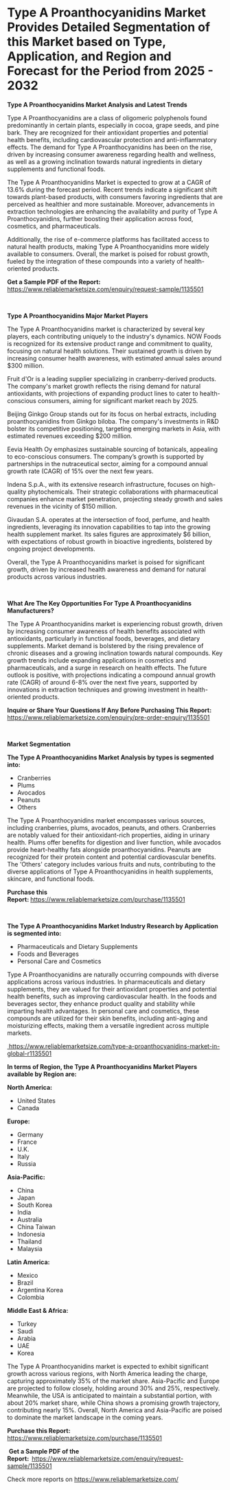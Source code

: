 <p><h1>Type A Proanthocyanidins Market Provides Detailed Segmentation of this Market based on Type, Application, and Region and Forecast for the Period from 2025 - 2032</h1></p><p><strong>Type A Proanthocyanidins Market Analysis and Latest Trends</strong></p>
<p><p>Type A Proanthocyanidins are a class of oligomeric polyphenols found predominantly in certain plants, especially in cocoa, grape seeds, and pine bark. They are recognized for their antioxidant properties and potential health benefits, including cardiovascular protection and anti-inflammatory effects. The demand for Type A Proanthocyanidins has been on the rise, driven by increasing consumer awareness regarding health and wellness, as well as a growing inclination towards natural ingredients in dietary supplements and functional foods.</p><p>The Type A Proanthocyanidins Market is expected to grow at a CAGR of 13.6% during the forecast period. Recent trends indicate a significant shift towards plant-based products, with consumers favoring ingredients that are perceived as healthier and more sustainable. Moreover, advancements in extraction technologies are enhancing the availability and purity of Type A Proanthocyanidins, further boosting their application across food, cosmetics, and pharmaceuticals.</p><p>Additionally, the rise of e-commerce platforms has facilitated access to natural health products, making Type A Proanthocyanidins more widely available to consumers. Overall, the market is poised for robust growth, fueled by the integration of these compounds into a variety of health-oriented products.</p></p>
<p><strong>Get a Sample PDF of the Report:&nbsp;</strong> <a href="https://www.reliablemarketsize.com/enquiry/request-sample/1135501?utm_campaign=2462&utm_medium=2&utm_source=Github&utm_content=ia&utm_term=01042025&utm_id=type-a-proanthocyanidins">https://www.reliablemarketsize.com/enquiry/request-sample/1135501</a></p>
<p>&nbsp;</p>
<p><strong>Type A Proanthocyanidins Major Market Players</strong></p>
<p><p>The Type A Proanthocyanidins market is characterized by several key players, each contributing uniquely to the industry's dynamics. NOW Foods is recognized for its extensive product range and commitment to quality, focusing on natural health solutions. Their sustained growth is driven by increasing consumer health awareness, with estimated annual sales around $300 million.</p><p>Fruit d'Or is a leading supplier specializing in cranberry-derived products. The company's market growth reflects the rising demand for natural antioxidants, with projections of expanding product lines to cater to health-conscious consumers, aiming for significant market reach by 2025.</p><p>Beijing Ginkgo Group stands out for its focus on herbal extracts, including proanthocyanidins from Ginkgo biloba. The company's investments in R&D bolster its competitive positioning, targeting emerging markets in Asia, with estimated revenues exceeding $200 million.</p><p>Eevia Health Oy emphasizes sustainable sourcing of botanicals, appealing to eco-conscious consumers. The company’s growth is supported by partnerships in the nutraceutical sector, aiming for a compound annual growth rate (CAGR) of 15% over the next few years.</p><p>Indena S.p.A., with its extensive research infrastructure, focuses on high-quality phytochemicals. Their strategic collaborations with pharmaceutical companies enhance market penetration, projecting steady growth and sales revenues in the vicinity of $150 million.</p><p>Givaudan S.A. operates at the intersection of food, perfume, and health ingredients, leveraging its innovation capabilities to tap into the growing health supplement market. Its sales figures are approximately $6 billion, with expectations of robust growth in bioactive ingredients, bolstered by ongoing project developments.</p><p>Overall, the Type A Proanthocyanidins market is poised for significant growth, driven by increased health awareness and demand for natural products across various industries.</p></p>
<p>&nbsp;</p>
<p><strong>What Are The Key Opportunities For Type A Proanthocyanidins Manufacturers?</strong></p>
<p><p>The Type A Proanthocyanidins market is experiencing robust growth, driven by increasing consumer awareness of health benefits associated with antioxidants, particularly in functional foods, beverages, and dietary supplements. Market demand is bolstered by the rising prevalence of chronic diseases and a growing inclination towards natural compounds. Key growth trends include expanding applications in cosmetics and pharmaceuticals, and a surge in research on health effects. The future outlook is positive, with projections indicating a compound annual growth rate (CAGR) of around 6-8% over the next five years, supported by innovations in extraction techniques and growing investment in health-oriented products.</p></p>
<p><strong>Inquire or Share Your Questions If Any Before Purchasing This Report:</strong> <a href="https://www.reliablemarketsize.com/enquiry/pre-order-enquiry/1135501?utm_campaign=2462&utm_medium=2&utm_source=Github&utm_content=ia&utm_term=01042025&utm_id=type-a-proanthocyanidins">https://www.reliablemarketsize.com/enquiry/pre-order-enquiry/1135501</a></p>
<p>&nbsp;</p>
<p><strong>Market Segmentation</strong></p>
<p><strong>The Type A Proanthocyanidins Market Analysis by types is segmented into:</strong></p>
<p><ul><li>Cranberries</li><li>Plums</li><li>Avocados</li><li>Peanuts</li><li>Others</li></ul></p>
<p><p>The Type A Proanthocyanidins market encompasses various sources, including cranberries, plums, avocados, peanuts, and others. Cranberries are notably valued for their antioxidant-rich properties, aiding in urinary health. Plums offer benefits for digestion and liver function, while avocados provide heart-healthy fats alongside proanthocyanidins. Peanuts are recognized for their protein content and potential cardiovascular benefits. The 'Others' category includes various fruits and nuts, contributing to the diverse applications of Type A Proanthocyanidins in health supplements, skincare, and functional foods.</p></p>
<p><strong>Purchase this Report:&nbsp;</strong><a href="https://www.reliablemarketsize.com/purchase/1135501?utm_campaign=2462&utm_medium=2&utm_source=Github&utm_content=ia&utm_term=01042025&utm_id=type-a-proanthocyanidins">https://www.reliablemarketsize.com/purchase/1135501</a></p>
<p>&nbsp;</p>
<p><strong>The Type A Proanthocyanidins Market Industry Research by Application is segmented into:</strong></p>
<p><ul><li>Pharmaceuticals and Dietary Supplements</li><li>Foods and Beverages</li><li>Personal Care and Cosmetics</li></ul></p>
<p><p>Type A Proanthocyanidins are naturally occurring compounds with diverse applications across various industries. In pharmaceuticals and dietary supplements, they are valued for their antioxidant properties and potential health benefits, such as improving cardiovascular health. In the foods and beverages sector, they enhance product quality and stability while imparting health advantages. In personal care and cosmetics, these compounds are utilized for their skin benefits, including anti-aging and moisturizing effects, making them a versatile ingredient across multiple markets.</p></p>
<p><a href="https://www.reliablemarketsize.com/type-a-proanthocyanidins-market-in-global-r1135501?utm_campaign=2462&utm_medium=2&utm_source=Github&utm_content=ia&utm_term=01042025&utm_id=type-a-proanthocyanidins">&nbsp;https://www.reliablemarketsize.com/type-a-proanthocyanidins-market-in-global-r1135501</a></p>
<p><strong>In terms of Region, the Type A Proanthocyanidins Market Players available by Region are:</strong></p>
<p>
    <p> <strong> North America: </strong>
        <ul>
            <li>United States</li>
            <li>Canada</li>
        </ul>
        </p> 
    <p> <strong> Europe: </strong>
        <ul>
            <li>Germany</li>
            <li>France</li>
            <li>U.K.</li>
            <li>Italy</li>
            <li>Russia</li>
        </ul>
        </p> 
    <p> <strong> Asia-Pacific: </strong>
        <ul>
            <li>China</li>
            <li>Japan</li>
            <li>South Korea</li>
            <li>India</li>
            <li>Australia</li>
            <li>China Taiwan</li>
            <li>Indonesia</li>
            <li>Thailand</li>
            <li>Malaysia</li>
        </ul>
        </p> 
    <p> <strong> Latin America: </strong>
        <ul>
            <li>Mexico</li>
            <li>Brazil</li>
            <li>Argentina Korea</li>
            <li>Colombia</li>
        </ul>
        </p> 
    <p> <strong> Middle East & Africa: </strong>
        <ul>
            <li>Turkey</li>
            <li>Saudi</li>
            <li>Arabia</li>
            <li>UAE</li>
            <li>Korea</li>
        </ul>
    </p>
    </p>
<p><p>The Type A Proanthocyanidins market is expected to exhibit significant growth across various regions, with North America leading the charge, capturing approximately 35% of the market share. Asia-Pacific and Europe are projected to follow closely, holding around 30% and 25%, respectively. Meanwhile, the USA is anticipated to maintain a substantial portion, with about 20% market share, while China shows a promising growth trajectory, contributing nearly 15%. Overall, North America and Asia-Pacific are poised to dominate the market landscape in the coming years.</p></p>
<p><strong>Purchase this Report: </strong><a href="https://www.reliablemarketsize.com/purchase/1135501?utm_campaign=2462&utm_medium=2&utm_source=Github&utm_content=ia&utm_term=01042025&utm_id=type-a-proanthocyanidins">https://www.reliablemarketsize.com/purchase/1135501</a></p>
<p>&nbsp;<strong>Get a Sample PDF of the Report:&nbsp;&nbsp;</strong><a href="https://www.reliablemarketsize.com/enquiry/request-sample/1135501?utm_campaign=2462&utm_medium=2&utm_source=Github&utm_content=ia&utm_term=01042025&utm_id=type-a-proanthocyanidins">https://www.reliablemarketsize.com/enquiry/request-sample/1135501</a></p>
<p><strong></strong></p>
<p>Check more reports on <a href="https://www.reliablemarketsize.com/?utm_campaign=2462&utm_medium=2&utm_source=Github&utm_content=ia&utm_term=01042025&utm_id=type-a-proanthocyanidins">https://www.reliablemarketsize.com/</a></p>